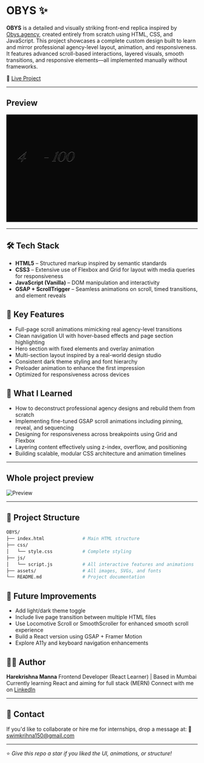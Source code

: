 # OBYS ✨

**OBYS** is a detailed and visually striking front-end replica inspired by [Obys.agency](https://obys.agency), created entirely from scratch using HTML, CSS, and JavaScript. This project showcases a complete custom design built to learn and mirror professional agency-level layout, animation, and responsiveness. It features advanced scroll-based interactions, layered visuals, smooth transitions, and responsive elements—all implemented manually without frameworks.

🔗 [Live Project](https://obys999.netlify.app/)

---

## Preview

![Preview](./assets/Obys-gif.gif)

---

## 🛠️ Tech Stack

* **HTML5** – Structured markup inspired by semantic standards
* **CSS3** – Extensive use of Flexbox and Grid for layout with media queries for responsiveness
* **JavaScript (Vanilla)** – DOM manipulation and interactivity
* **GSAP + ScrollTrigger** – Seamless animations on scroll, timed transitions, and element reveals

## 🎯 Key Features

* Full-page scroll animations mimicking real agency-level transitions
* Clean navigation UI with hover-based effects and page section highlighting
* Hero section with fixed elements and overlay animation
* Multi-section layout inspired by a real-world design studio
* Consistent dark theme styling and font hierarchy
* Preloader animation to enhance the first impression
* Optimized for responsiveness across devices

## 🧠 What I Learned

* How to deconstruct professional agency designs and rebuild them from scratch
* Implementing fine-tuned GSAP scroll animations including pinning, reveal, and sequencing
* Designing for responsiveness across breakpoints using Grid and Flexbox
* Layering content effectively using z-index, overflow, and positioning
* Building scalable, modular CSS architecture and animation timelines

---

## Whole project preview

![Preview](./assets/Obys-gif2.gif)

---

## 📁 Project Structure

```bash
OBYS/
├── index.html              # Main HTML structure
├── css/
│   └── style.css           # Complete styling
├── js/
│   └── script.js           # All interactive features and animations
├── assets/                 # All images, SVGs, and fonts
└── README.md               # Project documentation
```


## 🚀 Future Improvements

* Add light/dark theme toggle
* Include live page transition between multiple HTML files
* Use Locomotive Scroll or SmoothScroller for enhanced smooth scroll experience
* Build a React version using GSAP + Framer Motion
* Explore A11y and keyboard navigation enhancements

## 👨‍💻 Author

**Harekrishna Manna**
Frontend Developer (React Learner) | Based in Mumbai
Currently learning React and aiming for full stack (MERN)
Connect with me on [LinkedIn](https://www.linkedin.com/in/harekrishna-manna-22569736b/)


---

## 💌 Contact

If you'd like to collaborate or hire me for internships, drop a message at:
📧 [swimkrihna150@gmail.com](mailto:swimkrihna150@gmail.com)

---

⭐️ *Give this repo a star if you liked the UI, animations, or structure!*

